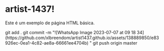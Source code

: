 <!DOCTYPE html>
<html>
  <head>
    <title>I want this art to make history</title>
  </head>
  <body>
    <h1>artist-1437!</h1>
    <p>Este é um exemplo de página HTML básica.</p>
  </body>
</html>
git add .
git commit -m "![WhatsApp Image 2023-07-07 at 09 18 34](https://github.com/xlbreendom/artist1437.github.io/assets/138889850/e83926ec-0ea1-4c82-ae8a-66661ee4704b)
"
git push origin master



